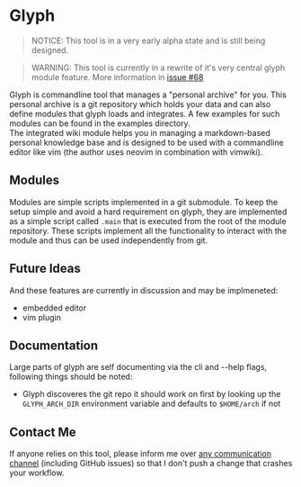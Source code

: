 # Glyph
> NOTICE: This tool is in a very early alpha state and is still being designed.  

> WARNING: This tool is currently in a rewrite of it's very central glyph module feature. More information in [issue #68](https://tasadar.net/tionis/glyph/issues/68)

Glyph is commandline tool that manages a "personal archive" for you. This personal archive is a git repository which holds your data and can also define modules that glyph loads and integrates. A few examples for such modules can be found in the examples directory.  
The integrated wiki module helps you in managing a markdown-based personal knowledge base and is designed to be used with a commandline editor like vim (the author uses neovim in combination with vimwiki).  

## Modules
Modules are simple scripts implemented in a git submodule. To keep the setup simple and avoid a hard requirement on glyph, they are implemented as a simple script called `.main` that is executed from the root of the module repository. These scripts implement all the functionality to interact with the module and thus can be used independently from git.

## Future Ideas
And these features are currently in discussion and may be implmeneted:
- embedded editor
- vim plugin

## Documentation
Large parts of glyph are self documenting via the cli and --help flags, following things should be noted:  
- Glyph discoveres the git repo it should work on first by looking up the `GLYPH_ARCH_DIR` environment variable and defaults to `$HOME/arch` if not

## Contact Me
If anyone relies on this tool, please inform me over [any communication channel](https://tionis.dev) (including GitHub issues) so that I don't push a change that crashes your workflow.
